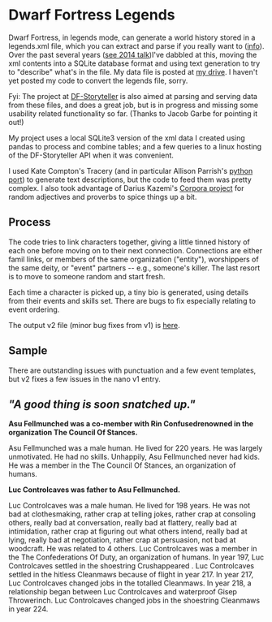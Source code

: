 
# Dwarf Fortress Legends

Dwarf Fortress, in legends mode, can generate a world history stored in a legends.xml file, which you can extract and parse if you really want to ([info](https://dwarffortresswiki.org/index.php/DF2014:Legends)).  Over the past several years ([see 2014 talk](https://www2.slideshare.net/arnicas/mining-someone-elses-magic-world-dwarf-fortress-story-generation))I've dabbled at this, moving the xml contents into a SQLite database format and using text generation to try to "describe" what's in the file.  My data file is posted at [my drive](https://drive.google.com/file/d/1xQjFVABP10uVskEpkEuOWUa-LWt4L9Xo/view?usp=sharing). I haven't yet posted my code to convert the legends file, sorry.

Fyi: The project at [DF-Storyteller]( https://gitlab.com/df_storyteller/df-storyteller) is also aimed at parsing and serving data from these files, and does a great job, but is in progress and missing some usability related functionality so far. (Thanks to Jacob Garbe for pointing it out!)

My project uses a local SQLite3 version of the xml data I created using pandas to process and combine tables; and a few queries to a linux hosting of the DF-Storyteller API when it was convenient.

I used Kate Compton's Tracery (and in particular Allison Parrish's [python port](https://github.com/aparrish/pytracery)) to generate text descriptions, but the code to feed them was pretty complex.  I also took advantage of Darius Kazemi's [Corpora project](https://github.com/dariusk/corpora) for random adjectives and proverbs to spice things up a bit.

## Process

The code tries to link characters together, giving a little tinned history of each one before moving on to their next connection.  Connections are either famil links, or members of the same organization ("entity"), worshippers of the same deity, or "event" partners -- e.g., someone's killer.  The last resort is to move to someone random and start fresh.

Each time a character is picked up, a tiny bio is generated, using details from their events and skills set.  There are bugs to fix especially relating to event ordering.

The output v2 file (minor bug fixes from v1) is [here](https://github.com/arnicas/nano-genmo-2020-dwarves/blob/master/output2.md).


## Sample

There are outstanding issues with punctuation and a few event templates, but v2 fixes a few issues in the nano v1 entry.

## *"A good thing is soon snatched up."*

**Asu Fellmunched was a co-member with Rin Confusedrenowned in the organization The Council Of Stances.**

Asu Fellmunched was a male human. He lived for 220 years. He was largely unmotivated. He had no skills. Unhappily, Asu Fellmunched never had kids. He was a member in the The Council Of Stances, an organization of humans.  

**Luc Controlcaves was father to Asu Fellmunched.**

Luc Controlcaves was a male human. He lived for 198 years.  He was not bad at clothesmaking, rather crap at telling jokes, rather crap at consoling others, really bad at conversation, really bad at flattery, really bad at intimidation, rather crap at figuring out what others intend, really bad at lying, really bad at negotiation, rather crap at persuasion, not bad at woodcraft. He was related to 4 others. Luc Controlcaves was a member in the The Confederations Of Duty, an organization of humans.  In year 197, Luc Controlcaves settled  in the shoestring Crushappeared  . Luc Controlcaves settled  in the hitless Cleanmaws because of flight  in year 217. In year 217, Luc Controlcaves changed jobs in the totalled Cleanmaws. In year 218, a relationship began between Luc Controlcaves and waterproof Gisep Throwerinch. Luc Controlcaves changed jobs in the shoestring Cleanmaws in year 224.